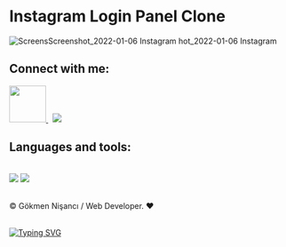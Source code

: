 # Instagram Login Panel Clone



![Screens![Screenshot_2022-01-06 Instagram](https://user-images.githubusercontent.com/91744618/148294509-701ab973-63e3-401c-aca2-7033daaab348.png)
hot_2022-01-06 Instagram](https://user-images.githubusercontent.com/91744618/148294486-4bb86a02-929a-4369-b309-e7e75846aacd.png)

<div id="contact">

 
<h2> Connect with me: </h2>
 
  <a href="https://linkedin.com/in/nisancigokmen"><img src="https://external-content.duckduckgo.com/iu/?u=https%3A%2F%2F1.bp.blogspot.com%2F-onvhHUdW1Us%2FYI52e9j4eKI%2FAAAAAAAAE4c%2F6s9wzOpIDYcAo4YmTX1Qg51OlwMFmilFACLcBGAsYHQ%2Fs1600%2FLogo%252BLinkedin.png&f=1&nofb=1&ipt=edb59a1b216c55e3eb63ef45526e2243b3e4291e82b7893c9945047490037ee8&ipo=images" width="66x"> </a>  &nbsp;   <a href="https://mail.google.com/mail/u/0/?fs=1&tf=cm&source=mailto&to=nisancigokmen@gmail.com"><img src="https://img.icons8.com/ios-glyphs/60/000000/new-post.png"/> </a> 



 </div>
 
 
 <div id="tools">
 <h2> Languages and tools:  </h2><br>
 
 <img src="https://camo.githubusercontent.com/d63d473e728e20a286d22bb2226a7bf45a2b9ac6c72c59c0e61e9730bfe4168c/68747470733a2f2f696d672e736869656c64732e696f2f62616467652f48544d4c352d4533344632363f7374796c653d666f722d7468652d6261646765266c6f676f3d68746d6c35266c6f676f436f6c6f723d7768697465">

 <img src="https://camo.githubusercontent.com/5ed492db9c79ad5990eda7dc80923377f0e7096b18a4d1e9b86c8987dc0e5aa5/68747470733a2f2f696d672e736869656c64732e696f2f62616467652f637373332532302d2532333135373242362e7376673f267374796c653d666f722d7468652d6261646765266c6f676f3d63737333266c6f676f436f6c6f723d7768697465">

 </div>
 
<br>
</div>

&copy; Gökmen Nişancı / Web Developer. &#x2764;
  <br> <br>

[![Typing SVG](https://readme-typing-svg.herokuapp.com?color=%2318f9ee&size=22&lines=Thanks+for+visiting)](https://git.io/typing-svg)
